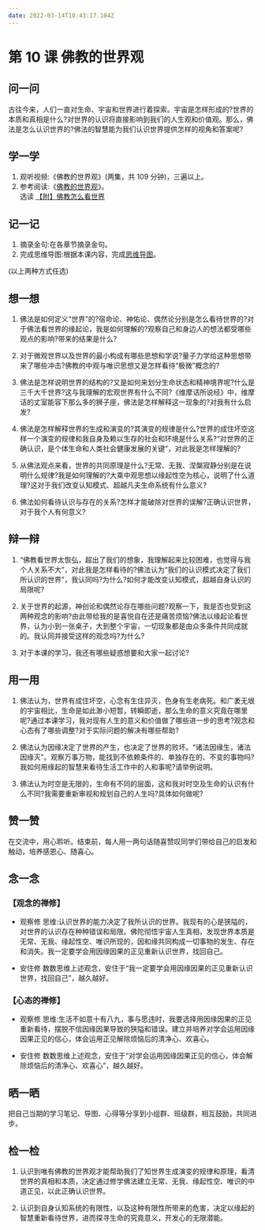 ```yaml
---
date: 2022-03-14T10:43:17.104Z
---
```


# 第 10 课 佛教的世界观

## 问一问

古往今来，人们一直对生命、宇宙和世界进行着探索。宇宙是怎样形成的?世界的本质和真相是什么?对世界的认识将直接影响到我们的人生观和价值观。那么，佛法是怎么认识世界的?佛法的智慧能为我们认识世界提供怎样的视角和答案呢?

## 学一学

1. 观听视频:《佛教的世界观》(两集，共 109 分钟)，三遍以上。
2. 参考阅读:《[佛教的世界观](text)》。</br>
   选读 [【附】佛教怎么看世界](attachment-1)

## 记一记

1. 摘录金句:在各章节摘录金句。
2. 完成思维导图:根据本课内容，完成[思维导图](map)。

(以上两种方式任选)

## 想一想

1. 佛法是如何定义“世界”的?宿命论、神佑论、偶然论分别是怎么看待世界的?对于佛法看世界的缘起论，我是如何理解的?观察自己和身边人的想法都受哪些观点的影响?带来的结果是什么?

2. 对于微观世界以及世界的最小构成有哪些思想和学说?量子力学给这种思想带来了哪些冲击?佛教的中观与唯识思想又是怎样看待“极微”概念的?

3. 佛法是怎样说明世界的结构的?又是如何来划分生命状态和精神境界呢?什么是三千大千世界?这与我理解的宏观世界有什么不同?《维摩诘所说经》中，维摩诘的丈室能容下那么多的狮子座，佛法是怎样解释这一现象的?对我有什么启发?

4. 佛法是怎样解释世界的生成和演变的?其演变的规律是什么?世界的成住坏空这样一个演变的规律和我自身及赖以生存的社会和环境是什么关系?“对世界的正确认识，是个体生命和人类社会健康发展的关键”，对此我是怎样理解的?

5. 从佛法观点来看，世界的共同原理是什么?无常、无我、涅槃寂静分别是在说明什么规律?我是如何理解的?大乘中观思想以缘起性空为核心，说明了什么道理?这对于我们改变认知模式、超越凡夫生命系统有什么意义?

6. 佛法如何看待认识与存在的关系?怎样才能破除对世界的误解?正确认识世界，对于我个人有何意义?

## 辩一辩

1. “佛教看世界太恢弘，超出了我们的想象，我理解起来比较困难，也觉得与我个人关系不大”，对此我是怎样看待的?佛法认为“我们的认识模式决定了我们所认识的世界”，我认同吗?为什么?如何才能改变认知模式，超越自身认识的局限呢?

2. 关于世界的起源，神创论和偶然论存在哪些问题?观察一下，我是否也受到这两种观念的影响?由此带给我的是喜悦自在还是痛苦烦恼?佛法以缘起论看世界，认为小到一张桌子，大到整个宇宙，一切现象都是由众多条件共同成就的。我认同并接受这样的观念吗?为什么?

3. 对于本课的学习，我还有哪些疑惑想要和大家一起讨论?

## 用一用

1. 佛法认为，世界有成住坏空，心念有生住异灭，色身有生老病死。和广袤无垠的宇宙相比，生命是如此渺小短暂，转瞬即逝，那么生命的意义究竟在哪里呢?通过本课学习，我对现有人生的意义和价值做了哪些进一步的思考?观念和心态有了哪些调整?对于实际问题的解决有哪些帮助?

2. 佛法认为因缘决定了世界的产生，也决定了世界的败坏。“诸法因缘生，诸法因缘灭”。观察万事万物，能找到不依赖条件的、单独存在的、不变的事物吗?我如何用缘起的智慧来看待生活工作中的人和事呢?请举例说明。

3. 佛法认为时空是无限的，生命有不同的层面，这和我对时空及生命的认识有什么不同?我需要重新审视和规划自己的人生吗?具体如何做呢?

## 赞一赞

在交流中，用心聆听。结束前，每人用一两句话随喜赞叹同学们带给自己的启发和触动，培养感恩心、随喜心。

## 念一念

### 【观念的禅修】

- 观察修
  思维:认识世界的能力决定了我所认识的世界。我现有的心是狭隘的，对世界的认识存在种种错误和局限。佛陀彻悟宇宙人生真相，发现世界本质是无常、无我、缘起性空、唯识所现的，因和缘共同构成一切事物的发生、存在和消失。我一定要学会用因缘因果的正见重新认识世界，找回自己。

- 安住修
  数数思维上述观念，安住于“我一定要学会用因缘因果的正见重新认识世界，找回自己”，越久越好。

### 【心态的禅修】

- 观察修
  思维:生活不如意十有八九，事与愿违时，我要选择用因缘因果的正见重新看待，摆脱不信因缘因果导致的狭隘和错误。建立并培养对学会运用因缘因果正见的信心，体会运用正见解除烦恼后的清净心、欢喜心。

- 安住修
  数数思维上述观念，安住于“对学会运用因缘因果正见的信心，体会解除烦恼后的清净心、欢喜心”，越久越好。

## 晒一晒

把自己当期的学习笔记、导图、心得等分享到小组群、班级群，相互鼓励，共同进步。

## 检一检

1. 认识到唯有佛教的世界观才能帮助我们了知世界生成演变的规律和原理，看清世界的真相和本质，决定通过修学佛法建立无常、无我、缘起性空、唯识的中道正见，以此正确认识世界。

2. 认识到自身认知系统的有限性，以及这种有限性所带来的危害，决定以缘起的智慧重新看待世界，进而探寻生命的究竟意义，开发心的无限潜能。
